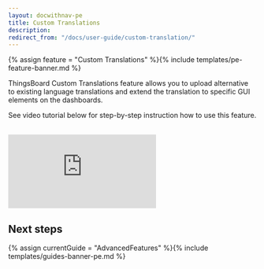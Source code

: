 ```yaml
---
layout: docwithnav-pe
title: Custom Translations
description:  
redirect_from: "/docs/user-guide/custom-translation/"
---
```


{% assign feature = "Custom Translations" %}{% include templates/pe-feature-banner.md %}

ThingsBoard Custom Translations feature allows you to upload alternative to existing language translations 
and extend the translation to specific GUI elements on the dashboards.
 
See video tutorial below for step-by-step instruction how to use this feature.

<br/>
<div id="video">  
    <div id="video_wrapper">
        <iframe src="https://www.youtube.com/embed/VSNZWl1NjWU" frameborder="0" allowfullscreen></iframe>
    </div>
</div> 
 
## Next steps

{% assign currentGuide = "AdvancedFeatures" %}{% include templates/guides-banner-pe.md %}

